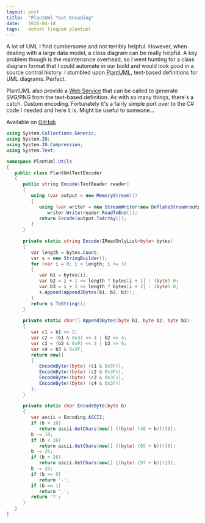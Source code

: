 ```yaml
---
layout: post
title:  "PlantUml Text Encoding"
date:   2016-04-18
tags:   dotnet linqpad plantuml
---
```


A lot of UML I find cumbersome and not terribly helpful. However, when dealing with a large data model, a class diagram can be really helpful. A key problem though is the maintenance overhead, so I went hunting for a class diagram format that I could automate in our build and would look good in a source control history. I stumbled upon [PlantUML](http://www.plantuml.com), text-based definitions for UML diagrams. Perfect.

PlantUML also provide a [Web Service](http://plantuml.com/server.html) that can be called to generate SVG/PNG from the text-based definition. As with so many things, there's a catch. Custom encoding. Fortunately it's a fairly simple port over to the C# code I needed and here it is. Might be useful to someone...

Available on [GitHub](https://gist.github.com/incongruousm/509ef8820532883f9899b6e980ef6503)

```csharp
using System.Collections.Generic;
using System.IO;
using System.IO.Compression;
using System.Text;

namespace PlantUml.Utils
{
   public class PlantUmlTextEncoder
   {
      public string Encode(TextReader reader)
      {
         using (var output = new MemoryStream())
         {
            using (var writer = new StreamWriter(new DeflateStream(output, CompressionLevel.Optimal), Encoding.UTF8))
               writer.Write(reader.ReadToEnd());
            return Encode(output.ToArray());
         }
      }
      
      private static string Encode(IReadOnlyList<byte> bytes)
      {
         var length = bytes.Count;
         var s = new StringBuilder();
         for (var i = 0; i < length; i += 3)
         {
            var b1 = bytes[i];
            var b2 = i + 1 <= length ? bytes[i + 1] : (byte) 0;
            var b3 = i + 2 <= length ? bytes[i + 2] : (byte) 0;
            s.Append(Append3Bytes(b1, b2, b3));
         }
         return s.ToString();
      }
      
      private static char[] Append3Bytes(byte b1, byte b2, byte b3)
      {
         var c1 = b1 >> 2;
         var c2 = (b1 & 0x3) << 4 | b2 >> 4;
         var c3 = (b2 & 0xF) << 2 | b3 >> 6;
         var c4 = b3 & 0x3F;
         return new[]
         {
            EncodeByte((byte) (c1 & 0x3F)),
            EncodeByte((byte) (c2 & 0x3F)),
            EncodeByte((byte) (c3 & 0x3F)),
            EncodeByte((byte) (c4 & 0x3F))
         };
      }
      
      private static char EncodeByte(byte b)
      {
         var ascii = Encoding.ASCII;
         if (b < 10)
            return ascii.GetChars(new[] {(byte) (48 + b)})[0];
         b -= 10;
         if (b < 26)
            return ascii.GetChars(new[] {(byte) (65 + b)})[0];
         b -= 26;
         if (b < 26)
            return ascii.GetChars(new[] {(byte) (97 + b)})[0];
         b -= 26;
         if (b == 0)
            return '-';
         if (b == 1)
            return '_';
         return '?';
      }
   }
}
```